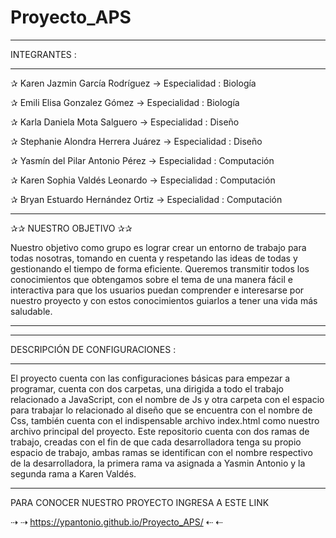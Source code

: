 # Proyecto_APS

____________________________________________________________________

INTEGRANTES :
____________________________________________________________________

✰ Karen Jazmin García Rodríguez       →  Especialidad : Biología

✰ Emili Elisa Gonzalez Gómez          →  Especialidad : Biología

✰ Karla Daniela Mota Salguero         →  Especialidad : Diseño              

✰ Stephanie Alondra Herrera Juárez    →  Especialidad : Diseño

✰ Yasmín del Pilar Antonio Pérez      →  Especialidad : Computación

✰ Karen Sophia Valdés Leonardo        →  Especialidad : Computación

✰ Bryan Estuardo Hernández Ortiz      →  Especialidad : Computación

____________________________________________________________________

✰✰   NUESTRO OBJETIVO  ✰✰

Nuestro objetivo como grupo es lograr crear un entorno de trabajo para todas nosotras, tomando en cuenta y respetando las ideas de todas y gestionando el tiempo de forma eficiente. Queremos transmitir todos los conocimientos que obtengamos sobre el tema de una manera fácil e interactiva para que los usuarios puedan comprender e interesarse por nuestro proyecto y con estos conocimientos guiarlos a tener una vida más saludable.

________________
___________________________

DESCRIPCIÓN DE CONFIGURACIONES :
__________________________________________________________________

El proyecto cuenta con las configuraciones básicas para empezar a programar, cuenta con dos carpetas, una dirigida a todo el trabajo relacionado a JavaScript, con el nombre de Js y otra carpeta con el espacio para trabajar lo relacionado al diseño que se encuentra con el nombre de Css, también cuenta con el indispensable archivo index.html como nuestro archivo principal del proyecto.
Este repositorio cuenta con dos ramas de trabajo, creadas con el fin de que cada desarrolladora tenga su propio espacio de trabajo, ambas ramas se identifican con el nombre respectivo de la desarrolladora, la primera rama va asignada a Yasmin Antonio y la segunda rama a Karen Valdés.

__________________________________________________________________

PARA CONOCER NUESTRO PROYECTO INGRESA A ESTE LINK 

⇢ ⇢   https://ypantonio.github.io/Proyecto_APS/   ⇠ ⇠